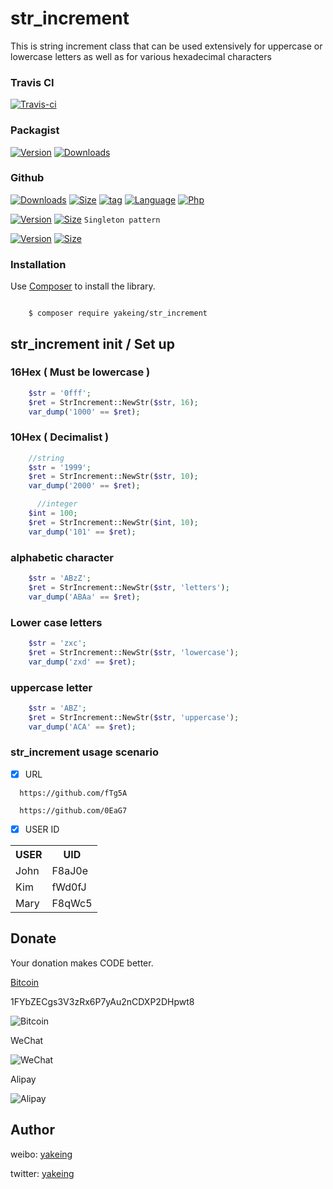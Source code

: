 # str_increment

This is string increment class that can be used extensively for uppercase or lowercase letters as well as for various hexadecimal characters


### Travis CI

[![Travis-ci](https://api.travis-ci.org/yakeing/str_increment.svg)](https://travis-ci.org/yakeing/str_increment)

### Packagist

[![Version](http://img.shields.io/packagist/v/yakeing/str_increment.svg)](https://github.com/yakeing/str_increment/releases)
[![Downloads](http://img.shields.io/packagist/dt/yakeing/str_increment.svg)](https://packagist.org/packages/yakeing/str_increment)

### Github

[![Downloads](https://img.shields.io/github/downloads/yakeing/str_increment/total.svg)](https://github.com/yakeing/str_increment)
[![Size](https://img.shields.io/github/size/yakeing/str_increment/src/str_increment/StrIncrement.php.svg)](https://github.com/yakeing/str_increment/blob/master/src/str_increment/StrIncrement.php)
[![tag](https://img.shields.io/github/tag/yakeing/str_increment.svg)](https://github.com/yakeing/str_increment/releases)
[![Language](https://img.shields.io/github/license/yakeing/str_increment.svg)](https://github.com/yakeing/str_increment/blob/master/LICENSE)
[![Php](https://img.shields.io/github/languages/top/yakeing/str_increment.svg)](https://github.com/yakeing/str_increment)

[![Version](https://img.shields.io/badge/Version-1.1.0-yellow.svg)](https://github.com/yakeing/str_increment/tree/master/version1.1)
[![Size](https://img.shields.io/github/size/yakeing/str_increment/version1.1/StrIncrement.php.svg)](https://github.com/yakeing/str_increment/blob/master/version1.1/StrIncrement.php)
` Singleton pattern `

[![Version](https://img.shields.io/badge/Version-2.0.0-yellow.svg)](https://github.com/yakeing/str_increment/tree/master/version2.0)
[![Size](https://img.shields.io/github/size/yakeing/str_increment/version2.0/StrIncrement.php.svg)](https://github.com/yakeing/str_increment/blob/master/version2.0/StrIncrement.php)


### Installation

Use [Composer](https://getcomposer.org) to install the library.

```

    $ composer require yakeing/str_increment

```


str_increment init / Set up
---

### 16Hex ( Must be lowercase )
```php
    $str = '0fff';
    $ret = StrIncrement::NewStr($str, 16);
    var_dump('1000' == $ret);
```

### 10Hex ( Decimalist )
```php
    //string
    $str = '1999';
    $ret = StrIncrement::NewStr($str, 10);
    var_dump('2000' == $ret);

      //integer
    $int = 100;
    $ret = StrIncrement::NewStr($int, 10);
    var_dump('101' == $ret);
```

### alphabetic character
```php
    $str = 'ABzZ';
    $ret = StrIncrement::NewStr($str, 'letters');
    var_dump('ABAa' == $ret);
```

### Lower case letters
```php
    $str = 'zxc';
    $ret = StrIncrement::NewStr($str, 'lowercase');
    var_dump('zxd' == $ret);
```

### uppercase letter
```php
    $str = 'ABZ';
    $ret = StrIncrement::NewStr($str, 'uppercase');
    var_dump('ACA' == $ret);
```

### str_increment usage scenario

- [x] URL
```
  https://github.com/fTg5A

  https://github.com/0EaG7
```

- [x] USER ID
<table>
    <tr><th>USER</th><th>UID</th></tr>
    <tr><td>John</td><td>F8aJ0e</td></tr>
    <tr><td>Kim</td><td>fWd0fJ</td></tr>
    <tr><td>Mary</td><td>F8qWc5</td></tr>
</table>


Donate
---
Your donation makes CODE better.

 [Bitcoin](https://btc.com/1FYbZECgs3V3zRx6P7yAu2nCDXP2DHpwt8)

 1FYbZECgs3V3zRx6P7yAu2nCDXP2DHpwt8

 ![Bitcoin](https://raw.githubusercontent.com/yakeing/Content/master/Donate/Bitcoin.png)

 WeChat

 ![WeChat](https://raw.githubusercontent.com/yakeing/Content/master/Donate/WeChat.png)

 Alipay

 ![Alipay](https://raw.githubusercontent.com/yakeing/Content/master/Donate/Alipay.png)

Author
---

weibo: [yakeing](https://weibo.com/yakeing)

twitter: [yakeing](https://twitter.com/yakeing)
